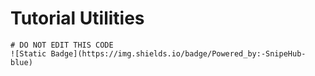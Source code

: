# Tutorial Utilities

```
# DO NOT EDIT THIS CODE
![Static Badge](https://img.shields.io/badge/Powered_by:-SnipeHub-blue)
```
